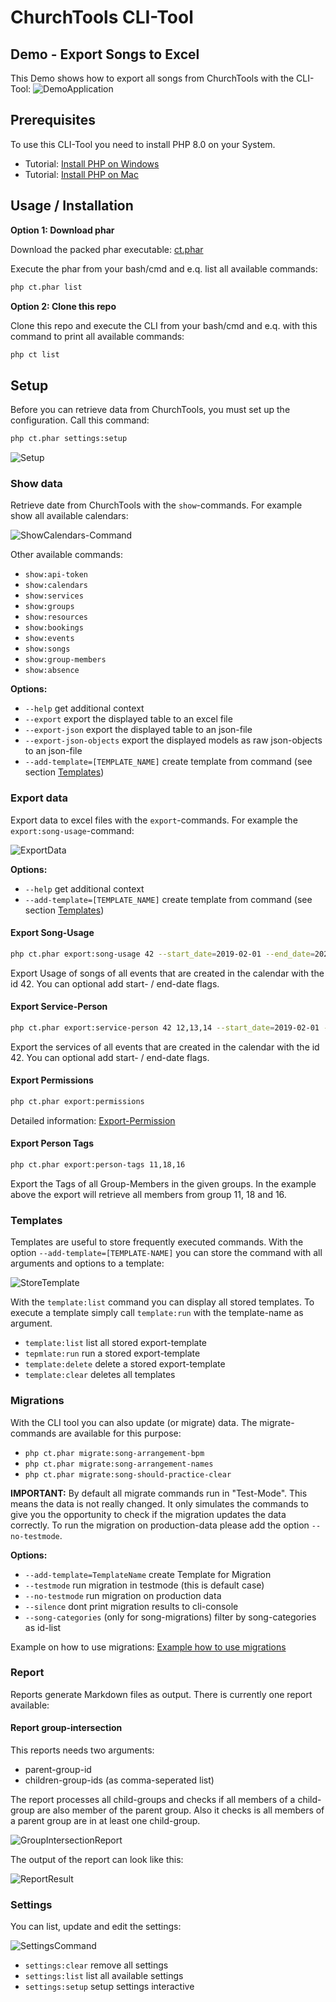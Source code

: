 # ChurchTools CLI-Tool

## Demo - Export Songs to Excel

This Demo shows how to export all songs from ChurchTools with the CLI-Tool:
![DemoApplication](./docs/cli-demo.gif)

## Prerequisites

To use this CLI-Tool you need to install PHP 8.0 on your System.

- Tutorial: [Install PHP on Windows](https://www.w3resource.com/php/installation/install-php-on-windows.php)
- Tutorial: [Install PHP on Mac](https://daily-dev-tips.com/posts/installing-php-on-your-mac/)

## Usage / Installation

**Option 1: Download phar**

Download the packed phar executable: [ct.phar](https://github.com/5pm-HDH/churchtools-cli/raw/main/dist/ct.phar)

Execute the phar from your bash/cmd and e.q. list all available commands:

```bash
php ct.phar list
```

**Option 2: Clone this repo**

Clone this repo and execute the CLI from your bash/cmd and e.q. with this command to print all available commands:

```bash
php ct list
```

## Setup

Before you can retrieve data from ChurchTools, you must set up the configuration. Call this command:

```bash
php ct.phar settings:setup
```

![Setup](./docs/setup.gif)

### Show data

Retrieve date from ChurchTools with the `show`-commands. For example show all available calendars:

![ShowCalendars-Command](./docs/show-calendars.gif)

Other available commands:

- `show:api-token`
- `show:calendars`
- `show:services`
- `show:groups`
- `show:resources`
- `show:bookings`
- `show:events`
- `show:songs`
- `show:group-members`
- `show:absence`

**Options:**

- `--help` get additional context
- `--export` export the displayed table to an excel file
- `--export-json` export the displayed table to an json-file
- `--export-json-objects` export the displayed models as raw json-objects to an json-file
- `--add-template=[TEMPLATE_NAME]` create template from command (see section [Templates](#templates))

### Export data

Export data to excel files with the `export`-commands. For example the `export:song-usage`-command:

![ExportData](./docs/export-with-help.gif)

**Options:**

- `--help` get additional context
- `--add-template=[TEMPLATE_NAME]` create template from command (see section [Templates](#templates))

#### Export Song-Usage

```bash
php ct.phar export:song-usage 42 --start_date=2019-02-01 --end_date=2020-04-01
```

Export Usage of songs of all events that are created in the calendar with the id 42. You can optional add start- /
end-date flags.

#### Export Service-Person

```bash
php ct.phar export:service-person 42 12,13,14 --start_date=2019-02-01 --end_date=2020-04-01
```

Export the services of all events that are created in the calendar with the id 42. You can optional add start- /
end-date flags.

#### Export Permissions

```bash
php ct.phar export:permissions
```

Detailed information: [Export-Permission](./docs/examples/permissions.md)

#### Export Person Tags

```bash
php ct.phar export:person-tags 11,18,16
```

Export the Tags of all Group-Members in the given groups. In the example above the export will retrieve all members from group 11, 18 and 16.

### Templates

Templates are useful to store frequently executed commands. With the option `--add-template=[TEMPLATE-NAME]` you can
store the command with all arguments and options to a template:

![StoreTemplate](./docs/export-with-template.gif)

With the `template:list` command you can display all stored templates. To execute a template simply call `template:run`
with the template-name as argument.

- `template:list` list all stored export-template
- `tepmlate:run` run a stored export-template
- `template:delete` delete a stored export-template
- `template:clear` deletes all templates

### Migrations

With the CLI tool you can also update (or migrate) data. The migrate-commands are available for this purpose:

- `php ct.phar migrate:song-arrangement-bpm`
- `php ct.phar migrate:song-arrangement-names`
- `php ct.phar migrate:song-should-practice-clear`

**IMPORTANT:** By default all migrate commands run in "Test-Mode". This means the data is not really changed. It only simulates the commands to give you the opportunity to check if the migration updates the data correctly. To run the migration on production-data please add the option `--no-testmode`.

**Options:**
- `--add-template=TemplateName` create Template for Migration
- `--testmode` run migration in testmode (this is default case)
- `--no-testmode` run migration on production data
- `--silence` dont print migration results to cli-console
- `--song-categories` (only for song-migrations) filter by song-categories as id-list

Example on how to use migrations: [Example how to use migrations](/docs/examples/migrate-songs.md)

### Report

Reports generate Markdown files as output. There is currently one report available:

#### Report group-intersection

This reports needs two arguments:

- parent-group-id
- children-group-ids (as comma-seperated list)

The report processes all child-groups and checks if all members of a child-group are also member of the parent group.
Also it checks is all members of a parent group are in at least one child-group.

![GroupIntersectionReport](./docs/report-with-help.gif)

The output of the report can look like this:

![ReportResult](./docs/report-result.PNG)

### Settings

You can list, update and edit the settings:

![SettingsCommand](./docs/settings-list.gif)

- `settings:clear` remove all settings
- `settings:list` list all available settings
- `settings:setup` setup settings interactive